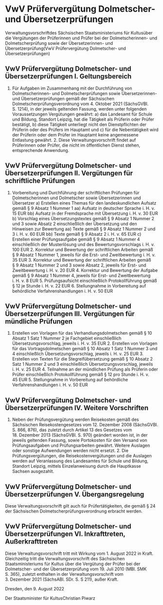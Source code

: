 # VwV Prüfervergütung Dolmetscher- und Übersetzerprüfungen

Verwaltungsvorschriftdes Sächsischen Staatsministeriums für Kultusüber die Vergütungen der Prüferinnen und Prüfer bei der Dolmetscherinnen- und Dolmetscherprüfung sowie der Übersetzerinnen- und Übersetzerprüfung(VwV Prüfervergütung Dolmetscher- und Übersetzerprüfungen)

## VwV Prüfervergütung Dolmetscher- und Übersetzerprüfungen I. Geltungsbereich

1. Für Aufgaben im Zusammenhang mit der Durchführung von Dolmetscherinnen- und Dolmetscherprüfungen sowie Übersetzerinnen- und Übersetzerprüfungen gemäß der Sächsischen Dolmetscherprüfungsverordnung vom 4. Oktober 2021 (SächsGVBl. S. 1214), in der jeweils geltenden Fassung, werden unter folgenden Voraussetzungen Vergütungen gewährt: a) das Landesamt für Schule und Bildung, Standort Leipzig, hat die Tätigkeit als Prüferin oder Prüfer bestätigt, b) diese Tätigkeit unterliegt nicht den Dienstpflichten der Prüferin oder des Prüfers im Hauptamt und c) für die Nebentätigkeit wird der Prüferin oder dem Prüfer im Hauptamt keine angemessene Entlastung gewährt. 2. Diese Verwaltungsvorschrift findet auf Prüferinnen oder Prüfer, die nicht im öffentlichen Dienst stehen, entsprechende Anwendung. 
## VwV Prüfervergütung Dolmetscher- und Übersetzerprüfungen II. Vergütungen für schriftliche Prüfungen

1. Vorbereitung und Durchführung der schriftlichen Prüfungen für Dolmetscherinnen und Dolmetscher sowie Übersetzerinnen und Übersetzer a) Erstellen eines Themas für den landeskundlichen Aufsatz gemäß § 9 Absatz 1 Nummer 1  aa) Aufsatz in deutscher Sprache i. H. v. 15 EUR  bb) Aufsatz in der Fremdsprache mit Übersetzung i. H. v. 30 EUR b) Vorschlag eines Übersetzungstextes gemäß § 9 Absatz 1 Nummer 2 und 3 sowie Absatz 2 einschließlich der Übersetzung und den Hinweisen zur Bewertung  aa) Texte gemäß § 9 Absatz 1 Nummer 2 und 3 i. H. v. 60 EUR  bb) Texte gemäß § 9 Absatz 2 i. H. v. 65 EUR c) Erstellen einer Prüfungsaufgabe gemäß § 9 Absatz 1 Nummer 4 einschließlich der Musterlösung und des Bewertungsvorschlags i. H. v. 100 EUR 2. Korrektur und Bewertung der schriftlichen Arbeiten gemäß § 9 Absatz 1 Nummer 1, jeweils für die Erst- und Zweitbewertung i. H. v. 35 EUR 3. Korrektur und Bewertung der schriftlichen Arbeiten gemäß § 9 Absatz 1 Nummer 2 und 3 sowie Absatz 2, jeweils für Erst- und Zweitbewertung i. H. v. 20 EUR 4. Korrektur und Bewertung der Aufgabe gemäß § 9 Absatz 1 Nummer 4, jeweils für Erst- und Zweitbewertung i. H. v. 8 EUR 5. Prüfungsaufsicht einschließlich Protokollführung gemäß § 12 je Stunde i. H. v. 22 EUR 6. Stellungnahme in Vorbereitung auf behördliche Verfahrenshandlungen i. H. v. 50 EUR 
## VwV Prüfervergütung Dolmetscher- und Übersetzerprüfungen III. Vergütungen für mündliche Prüfungen

1. Erstellen von Vorlagen für das Verhandlungsdolmetschen gemäß § 10 Absatz 1 Satz 1 Nummer 2 je Fachgebiet einschließlich Übersetzungsvorschlag, jeweils i. H. v. 35 EUR 2. Erstellen von Vorlagen für das Vortragsdolmetschen gemäß § 10 Absatz 1 Satz 1 Nummer 3 und 4 einschließlich Übersetzungsvorschlag, jeweils i. H. v. 25 EUR 3. Erstellen von Texten für die Stegreifübersetzung gemäß § 10 Absatz 2 Satz 1 Nummer 2 und 3 einschließlich Übersetzungsvorschlag, jeweils i. H. v. 25 EUR 4. Teilnahme an der mündlichen Prüfung als Prüferin oder Prüfer einschließlich Protokollführung gemäß § 12 pro Stunde i. H. v. 45 EUR 5. Stellungnahme in Vorbereitung auf behördliche Verfahrenshandlungen i. H. v. 50 EUR 
## VwV Prüfervergütung Dolmetscher- und Übersetzerprüfungen IV. Weitere Vorschriften

1. Neben der Prüfungsvergütung werden Reisekosten gemäß des Sächsischen Reisekostengesetzes vom 12. Dezember 2008 (SächsGVBl. S. 866, 876), das zuletzt durch Artikel 13 des Gesetzes vom 18. Dezember 2013 (SächsGVBl. S. 970) geändert worden ist, in der jeweils geltenden Fassung, sowie Portokosten für den Versand von Prüfungsaufgaben und Prüfungsarbeiten gewährt. Weitere Auslagen oder sonstige Aufwendungen werden nicht ersetzt. 2. Die Prüfungsvergütungen, die Reisekostenvergütungen und die Auslagen werden auf Veranlassung des Landesamtes für Schule und Bildung, Standort Leipzig, mittels Einzelanweisung durch die Hauptkasse Sachsen ausgezahlt. 
## VwV Prüfervergütung Dolmetscher- und Übersetzerprüfungen V. Übergangsregelung

Diese Verwaltungsvorschrift gilt auch für Prüfertätigkeiten, die gemäß § 24 der Sächsischen Dolmetscherprüfungsverordnung erbracht werden.


## VwV Prüfervergütung Dolmetscher- und Übersetzerprüfungen VI. Inkrafttreten, Außerkrafttreten

Diese Verwaltungsvorschrift tritt mit Wirkung vom 1. August 2022 in Kraft. Gleichzeitig tritt die Verwaltungsvorschrift des Sächsischen Staatsministeriums für Kultus über die Vergütung der Prüfer bei der Dolmetscher- und der Übersetzerprüfung vom 19. Juli 2010 (MBl. SMK S. 365), zuletzt enthalten in der Verwaltungsvorschrift vom 3. Dezember 2021 (SächsABl. SDr. S. S 211), außer Kraft.

Dresden, den 9. August 2022

Der Staatsminister für KultusChristian Piwarz

